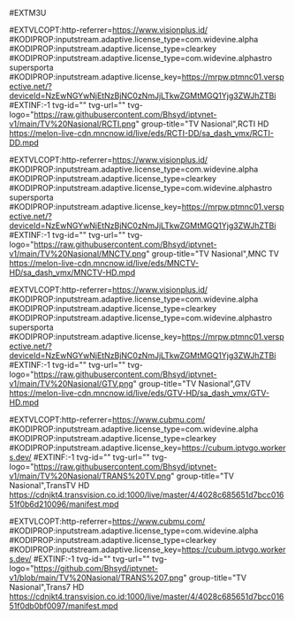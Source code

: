 #EXTM3U

#EXTVLCOPT:http-referrer=https://www.visionplus.id/
#KODIPROP:inputstream.adaptive.license_type=com.widevine.alpha
#KODIPROP:inputstream.adaptive.license_type=clearkey
#KODIPROP:inputstream.adaptive.license_type=com.widevine.alphastro supersporta
#KODIPROP:inputstream.adaptive.license_key=https://mrpw.ptmnc01.verspective.net/?deviceId=NzEwNGYwNjEtNzBjNC0zNmJjLTkwZGMtMGQ1Yjg3ZWJhZTBi
#EXTINF:-1 tvg-id="" tvg-url="" tvg-logo="https://raw.githubusercontent.com/Bhsyd/iptvnet-v1/main/TV%20Nasional/RCTI.png" group-title="TV Nasional",RCTI HD
https://melon-live-cdn.mncnow.id/live/eds/RCTI-DD/sa_dash_vmx/RCTI-DD.mpd

#EXTVLCOPT:http-referrer=https://www.visionplus.id/
#KODIPROP:inputstream.adaptive.license_type=com.widevine.alpha
#KODIPROP:inputstream.adaptive.license_type=clearkey
#KODIPROP:inputstream.adaptive.license_type=com.widevine.alphastro supersporta
#KODIPROP:inputstream.adaptive.license_key=https://mrpw.ptmnc01.verspective.net/?deviceId=NzEwNGYwNjEtNzBjNC0zNmJjLTkwZGMtMGQ1Yjg3ZWJhZTBi
#EXTINF:-1 tvg-id="" tvg-url="" tvg-logo="https://raw.githubusercontent.com/Bhsyd/iptvnet-v1/main/TV%20Nasional/MNCTV.png" group-title="TV Nasional",MNC TV
https://melon-live-cdn.mncnow.id/live/eds/MNCTV-HD/sa_dash_vmx/MNCTV-HD.mpd

#EXTVLCOPT:http-referrer=https://www.visionplus.id/
#KODIPROP:inputstream.adaptive.license_type=com.widevine.alpha
#KODIPROP:inputstream.adaptive.license_type=clearkey
#KODIPROP:inputstream.adaptive.license_type=com.widevine.alphastro supersporta
#KODIPROP:inputstream.adaptive.license_key=https://mrpw.ptmnc01.verspective.net/?deviceId=NzEwNGYwNjEtNzBjNC0zNmJjLTkwZGMtMGQ1Yjg3ZWJhZTBi
#EXTINF:-1 tvg-id="" tvg-url="" tvg-logo="https://raw.githubusercontent.com/Bhsyd/iptvnet-v1/main/TV%20Nasional/GTV.png" group-title="TV Nasional",GTV
https://melon-live-cdn.mncnow.id/live/eds/GTV-HD/sa_dash_vmx/GTV-HD.mpd

#EXTVLCOPT:http-referrer=https://www.cubmu.com/
#KODIPROP:inputstream.adaptive.license_type=com.widevine.alpha
#KODIPROP:inputstream.adaptive.license_type=clearkey
#KODIPROP:inputstream.adaptive.license_key=https://cubum.iptvgo.workers.dev/
#EXTINF:-1 tvg-id="" tvg-url="" tvg-logo="https://raw.githubusercontent.com/Bhsyd/iptvnet-v1/main/TV%20Nasional/TRANS%20TV.png" group-title="TV Nasional",TransTV HD
https://cdnjkt4.transvision.co.id:1000/live/master/4/4028c685651d7bcc01651f0b6d210096/manifest.mpd

#EXTVLCOPT:http-referrer=https://www.cubmu.com/
#KODIPROP:inputstream.adaptive.license_type=com.widevine.alpha
#KODIPROP:inputstream.adaptive.license_type=clearkey
#KODIPROP:inputstream.adaptive.license_key=https://cubum.iptvgo.workers.dev/
#EXTINF:-1 tvg-id="" tvg-url="" tvg-logo="https://github.com/Bhsyd/iptvnet-v1/blob/main/TV%20Nasional/TRANS%207.png" group-title="TV Nasional",Trans7 HD
https://cdnjkt4.transvision.co.id:1000/live/master/4/4028c685651d7bcc01651f0db0bf0097/manifest.mpd












